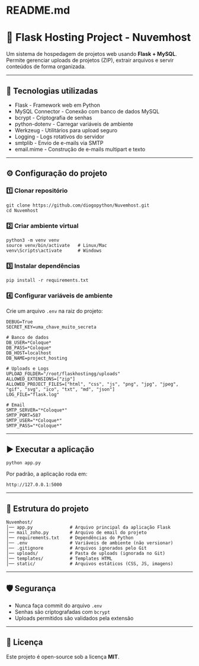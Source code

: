 # README.md

# 🚀 Flask Hosting Project - Nuvemhost

Um sistema de hospedagem de projetos web usando **Flask + MySQL**.
Permite gerenciar uploads de projetos (ZIP), extrair arquivos e servir conteúdos de forma organizada.

---

## 📌 Tecnologias utilizadas

* Flask - Framework web em Python
* MySQL Connector - Conexão com banco de dados MySQL
* bcrypt - Criptografia de senhas
* python-dotenv - Carregar variáveis de ambiente
* Werkzeug - Utilitários para upload seguro
* Logging - Logs rotativos do servidor
* smtplib - Envio de e-mails via SMTP
* email.mime - Construção de e-mails multipart e texto

---

## ⚙️ Configuração do projeto

### 1️⃣ Clonar repositório

```
git clone https://github.com/diogopython/Nuvemhost.git
cd Nuvemhost
```

### 2️⃣ Criar ambiente virtual

```
python3 -m venv venv
source venv/bin/activate   # Linux/Mac
venv\Scripts\activate      # Windows
```

### 3️⃣ Instalar dependências

```
pip install -r requirements.txt
```

### 4️⃣ Configurar variáveis de ambiente

Crie um arquivo `.env` na raiz do projeto:

```
DEBUG=True
SECRET_KEY=uma_chave_muito_secreta

# Banco de dados
DB_USER=*Coloque*
DB_PASS=*Coloque*
DB_HOST=localhost
DB_NAME=project_hosting

# Uploads e Logs
UPLOAD_FOLDER="/root/flaskhostingg/uploads"
ALLOWED_EXTENSIONS=["zip"]
ALLOWED_PROJECT_FILES=["html", "css", "js", "png", "jpg", "jpeg", "gif", "svg", "ico", "txt", "md", "json"]
LOG_FILE="flask.log"

# Email
SMTP_SERVER="*Coloque*"
SMTP_PORT=587
SMTP_USER="*Coloque*"
SMTP_PASS="*Coloque*"
```

---

## ▶️ Executar a aplicação

```
python app.py
```

Por padrão, a aplicação roda em:

```
http://127.0.0.1:5000
```

---

## 📂 Estrutura do projeto

```
Nuvemhost/
│── app.py              # Arquivo principal da aplicação Flask
│── mail_zoho.py        # Arquivo de email do projeto
│── requirements.txt    # Dependências do Python
│── .env                # Variáveis de ambiente (não versionar)
│── .gitignore          # Arquivos ignorados pelo Git
│── uploads/            # Pasta de uploads (ignorada no Git)
│── templates/          # Templates HTML
│── static/             # Arquivos estáticos (CSS, JS, imagens)
```

---

## 🛡️ Segurança

* Nunca faça commit do arquivo `.env`
* Senhas são criptografadas com `bcrypt`
* Uploads permitidos são validados pela extensão

---

## 📜 Licença

Este projeto é open-source sob a licença **MIT**.